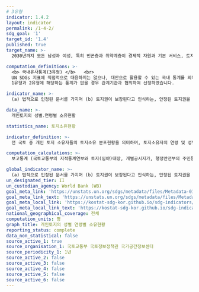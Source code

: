 ```yaml
---
# 3유형 
indicator: 1.4.2
layout: indicator
permalink: /1-4-2/
sdg_goal: '1'
target_id: '1.4'
published: true
target_name: >-
  2030년까지 모든 남성과 여성, 특히 빈곤층과 취약계층이 경제적 자원과 기본 서비스, 토지와 기타 형태의 재산에 대한 소유와 통제, 상속, 천연자원, 적정 신기술 및 소액금융을 포함한 금융서비스에 공평하게 접근할 수 있는 권리 보장

computation_definitions: >-
  <b> 국내유사통계(3유형) </b>   <br>
  UN SDGs 지표에 직접적으로 대응하지는 않으나, 대안으로 활용할 수 있는 국내 통계를 의미합니다.    <br> 
  1유형과 2유형에 해당하는 통계가 없을 경우 관계기관과 협의하여 선정하였습니다.  

indicator_name: >-
  (a) 법적으로 인정된 문서를 가지며 (b) 토지권이 보장된다고 인식하는, 안정된 토지권을 갖는 성인 인구 비율(성 및 보유형태별)

data_name: >-
  개인토지의 성별․연령별 소유현황 

statistics_name: 토지소유현황

indicator_definition: >-
  전 국토 중 개인 토지 소유자들의 토지소유 분포현황을 의미하며, 토지소유자의 연령 및 성별(주민등록상)을 구분하여 시도별 분포현황을 나타냄    

computation_calculations: >-
  보고통계 (국토교통부의 지적통계연보와 토지(임야)대장, 개별공시지가, 행정안전부의 주민등록전산자료 활용)

global_indicator_name: >-
  (a) 법적으로 인정된 문서를 가지며 (b) 토지권이 보장된다고 인식하는, 안정된 토지권을 갖는 성인 인구 비율(성 및 보유형태별)
un_designated_tier: II
un_custodian_agency: World Bank (WB)
goal_meta_link: 'https://unstats.un.org/sdgs/metadata/files/Metadata-01-04-02.pdf'
goal_meta_link_text: 'https://unstats.un.org/sdgs/metadata/files/Metadata-01-04-02.pdf'
goal_meta_local_link: 'https://kostat-sdg-kor.github.io/sdg-indicators/public/data/Metadata-01-04-02_KOR.pdf'
goal_meta_local_link_text: 'https://kostat-sdg-kor.github.io/sdg-indicators/public/data/Metadata-01-04-02_KOR.pdf'
national_geographical_coverage: 전체
computation_units: 명
graph_title: 개인토지의 성별 연령별 소유현황
reporting_status: complete
data_non_statistical: false
source_active_1: true
source_organisation_1: 국토교통부 국토정보정책관 국가공간정보센터
source_periodicity_1: 1년
source_active_2: false
source_active_3: false
source_active_4: false
source_active_5: false
source_active_6: false
---
```

